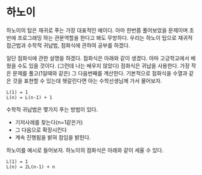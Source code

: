 # 하노이
하노이의 탑은 재귀로 푸는 가장 대표적인 예이다. 아마 한번쯤 풀어보았을 문제이며 초반에 프로그래밍 하는 관문역할을 한다고 봐도 무방하다. 우리는 하노이 탑으로 재귀적 접근법과 수학적 귀납법, 점화식에 관하여 공부를 하겠다.

일단 점화식에 관한 설명을 하겠다. 점화식은 아래와 같이 생겼다. 아마 고긍학교에서 배웠을 수도 있을 것이다. (그런데 나는 배우지 않았다) 점화식은 귀납을 사용한다. 가장 작은 문제를 풀고(1일때와 같은) 그 다음번째를 계산한다. 기본적으로 점화식을 수열과 같은 것을 표현할 수 있는데 헷갈린다면 아는 수학선생님께 가서 물어보자.
```
L(1) = 1
L(n) = L(n-1) + 1
```

수학적 귀납법은 몇가지 푸는 방법이 있다.
- 기저사례를 찾는다(n=1같은거)
- 그 다음으로 확장시킨다
- 계속 진행됨을 밝혀 참임을 밝힌다.

하노이를 예시로 들어보자. 하노이의 점화식은 아래와 같이 세울 수 있다.
```
L(1) = 1
L(n) = 2L(n-1) + n
```